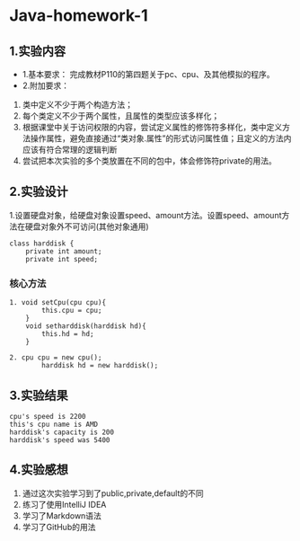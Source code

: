 # Java-homework-1
## 1.实验内容
- 1.基本要求： 完成教材P110的第四题关于pc、cpu、及其他模拟的程序。
- 2.附加要求：
 1. 类中定义不少于两个构造方法；
 2. 每个类定义不少于两个属性，且属性的类型应该多样化；
 3. 根据课堂中关于访问权限的内容，尝试定义属性的修饰符多样化，类中定义方法操作属性，避免直接通过“类对象.属性”的形式访问属性值；且定义的方法内应该有符合常理的逻辑判断
 4. 尝试把本次实验的多个类放置在不同的包中，体会修饰符private的用法。
 ## 2.实验设计
1.设置硬盘对象，给硬盘对象设置speed、amount方法。设置speed、amount方法在硬盘对象外不可访问(其他对象通用)
```
class harddisk {
    private int amount;
    private int speed;
```
### 核心方法

```
1. void setCpu(cpu cpu){
        this.cpu = cpu;
    }
    void setharddisk(harddisk hd){
        this.hd = hd;
    }
```
```
2. cpu cpu = new cpu();
        harddisk hd = new harddisk();
```
## 3.实验结果
```
cpu's speed is 2200
this's cpu name is AMD 
harddisk's capacity is 200
harddisk's speed was 5400
```
## 4.实验感想
1. 通过这次实验学习到了public,private,default的不同
2. 练习了使用IntelliJ IDEA
3. 学习了Markdown语法
4. 学习了GitHub的用法
